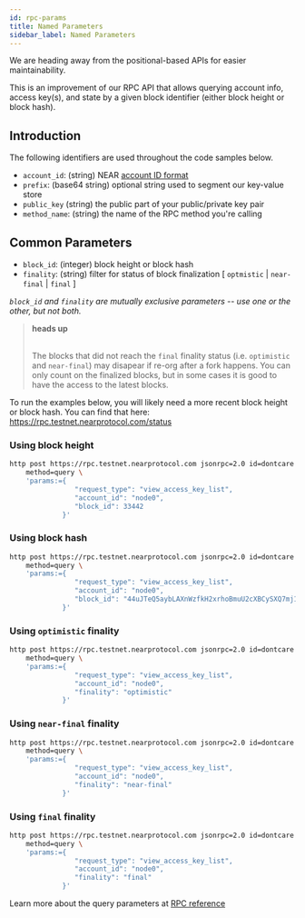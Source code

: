 ```yaml
---
id: rpc-params
title: Named Parameters
sidebar_label: Named Parameters
---
```


We are heading away from the positional-based APIs for easier maintainability.

This is an improvement of our RPC API that allows querying account info, access key(s), and state by a given block identifier (either block height or block hash).

## Introduction

The following identifiers are used throughout the code samples below.

- `account_id`: (string) NEAR [account ID format](/docs/concepts/account)
- `prefix`: (base64 string) optional string used to segment our key-value store
- `public_key` (string) the public part of your public/private key pair
- `method_name`: (string) the name of the RPC method you're calling

## Common Parameters

- `block_id`: (integer) block height or block hash
- `finality`: (string) filter for status of block finalization [ `optmistic` | `near-final` | `final` ]

*`block_id` and `finality` are mutually exclusive parameters -- use one or the other, but not both.*

<blockquote class="warning">
<strong>heads up</strong><br><br>

The blocks that did not reach the `final` finality status (i.e. `optimistic` and `near-final`) may disapear if re-org after a fork happens. You can only count on the finalized blocks, but in some cases it is good to have the access to the latest blocks.
</blockquote>

To run the examples below, you will likely need a more recent block height or block hash.  You can find that here: https://rpc.testnet.nearprotocol.com/status

### Using block height

```bash
http post https://rpc.testnet.nearprotocol.com jsonrpc=2.0 id=dontcare \
    method=query \
    'params:={
                "request_type": "view_access_key_list",
                "account_id": "node0",
                "block_id": 33442
             }'
```

### Using block hash
```bash
http post https://rpc.testnet.nearprotocol.com jsonrpc=2.0 id=dontcare \
    method=query \
    'params:={
                "request_type": "view_access_key_list",
                "account_id": "node0",
                "block_id": "44uJTeQ5aybLAXnWzfkH2xrhoBmuU2cXBCySXQ7mj1jC",
             }'
```

### Using `optimistic` finality

```bash
http post https://rpc.testnet.nearprotocol.com jsonrpc=2.0 id=dontcare \
    method=query \
    'params:={
                "request_type": "view_access_key_list",
                "account_id": "node0",
                "finality": "optimistic"
             }'
```

### Using `near-final` finality

```bash
http post https://rpc.testnet.nearprotocol.com jsonrpc=2.0 id=dontcare \
    method=query \
    'params:={
                "request_type": "view_access_key_list",
                "account_id": "node0",
                "finality": "near-final"
             }'
```

### Using `final` finality

```bash
http post https://rpc.testnet.nearprotocol.com jsonrpc=2.0 id=dontcare \
    method=query \
    'params:={
                "request_type": "view_access_key_list",
                "account_id": "node0",
                "finality": "final"
             }'
```

Learn more about the query parameters at [RPC reference](../interaction/rpc#query)
